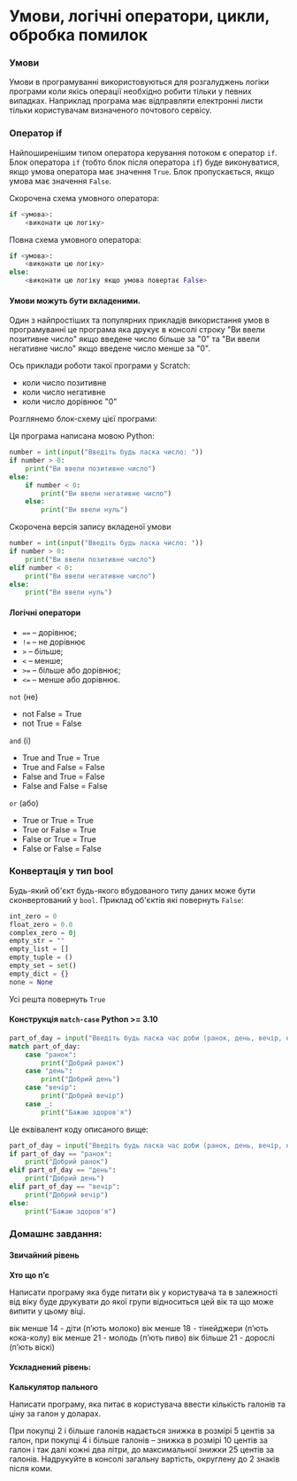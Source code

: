# Умови, логічні оператори, цикли, обробка помилок

### Умови

Умови в програмуванні використовуються для розгалуджень логіки програми коли якісь операції необхідно робити тільки у певних випадках. Наприклад програма має відправляти електронні листи тільки користувачам визначеного почтового сервісу.

### Оператор if

Найпоширенішим типом оператора керування потоком є оператор `if`. Блок оператора `if` (тобто блок після оператора `if`) буде виконуватися, якщо умова оператора має значення `True`. Блок пропускається, якщо умова має значення `False`.

Скорочена схема умовного оператора:&#x20;

```python
if <умова>:
    <виконати цю логіку>
```

Повна схема умовного оператора:&#x20;

```python
if <умова>:
    <виконати цю логіку>
else:
    <виконати цю логіку якщо умова повертає False>
```

#### Умови можуть бути вкладеними.

Один з найпростіших та популярних прикладів використання умов в програмуванні це програма яка друкує в консолі строку "Ви ввели позитивне число" якщо введене число більше за "0" та "Ви ввели негативне число" якщо введене число менше за "0".

Ось приклади роботи такої програми у Scratch:

* коли число позитивне
* коли число негативне
* коли число дорівнює "0"

Розглянемо блок-схему цієї програми:&#x20;

Ця програма написана мовою Python:

```python
number = int(input("Введіть будь ласка число: "))
if number > 0:
    print("Ви ввели позитивне число")
else:
    if number < 0:
        print("Ви ввели негативне число")
    else:
        print("Ви ввели нуль")
```

Скорочена версія запису вкладеної умови

```python
number = int(input("Введіть будь ласка число: "))
if number > 0:
    print("Ви ввели позитивне число")
elif number < 0:
    print("Ви ввели негативне число")
else:
    print("Ви ввели нуль")
```

#### Логічні оператори

* `==` – дорівнює;
* `!=` – не дорівнює
* `>` – більше;
* `<` – менше;
* `>=` – більше або дорівнює;
* `<=` – менше або дорівнює.

`not` (не)

* not False = True
* not True = False

`and` (і)

* True and True = True
* True and False = False
* False and True = False
* False and False = False

`or` (або)

* True or True = True
* True or False = True
* False or True = True
* False or False = False

### Конвертація у тип bool

Будь-який об'єкт будь-якого вбудованого типу даних може бути сконвертований у `bool`. Приклад об'єктів які повернуть `False`:

```python
int_zero = 0
float_zero = 0.0
complex_zero = 0j
empty_str = ""
empty_list = []
empty_tuple = ()
empty_set = set()
empty_dict = {}
none = None
```

Усі решта повернуть `True`

#### Конструкція `match-case` Python >= 3.10

```python
part_of_day = input("Введіть будь ласка час доби (ранок, день, вечір, не знаю): ")
match part_of_day:
    case "ранок":
        print("Добрий ранок")
    case "день":
        print("Добрий день")
    case "вечір":
        print("Добрий вечір")
    case _:
        print("Бажаю здоров'я")
```

Це еквівалент коду описаного вище:

```python
part_of_day = input("Введіть будь ласка час доби (ранок, день, вечір, не знаю): ")
if part_of_day == "ранок":
    print("Добрий ранок")
elif part_of_day == "день":
    print("Добрий день")
elif part_of_day == "вечір":
    print("Добрий вечір")
else:
    print("Бажаю здоров'я")
```

### Домашнє завдання:

#### Звичайний рівень

**Хто що п’є**

Написати програму яка буде питати вік у користувача та в залежності від віку буде друкувати до якої групи відноситься цей вік та що може випити у цьому віці.

вік менше 14 - діти (п’ють молоко) вік менше 18 - тінейджери (п’ють кока-колу) вік менше 21 - молодь (п’ють пиво) вік більше 21 - дорослі (п’ють віскі)

#### Ускладнений рівень:

**Калькулятор пального**

Написати програму, яка питає в користувача ввести кількість галонів та ціну за галон у доларах.

При покупці 2 і більше галонів надається знижка в розмірі 5 центів за галон, при покупці 4 і більше галонів – знижка в розмірі 10 центів за галон і так далі кожні два літри, до максимальної знижки 25 центів за галонів. Надрукуйте в консолі загальну вартість, округлену до 2 знаків після коми.
